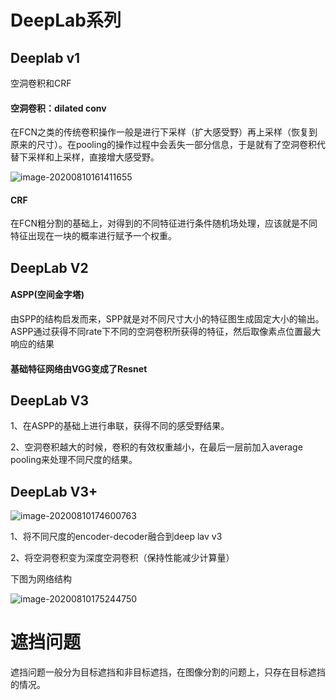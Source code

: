 # DeepLab系列

## Deeplab v1

空洞卷积和CRF

#### 空洞卷积：dilated conv

在FCN之类的传统卷积操作一般是进行下采样（扩大感受野）再上采样（恢复到原来的尺寸）。在pooling的操作过程中会丢失一部分信息，于是就有了空洞卷积代替下采样和上采样，直接增大感受野。

![image-20200810161411655](C:\Users\Administrator\AppData\Roaming\Typora\typora-user-images\image-20200810161411655.png)

#### CRF

在FCN粗分割的基础上，对得到的不同特征进行条件随机场处理，应该就是不同特征出现在一块的概率进行赋予一个权重。

## DeepLab V2

#### ASPP(空间金字塔)

由SPP的结构启发而来，SPP就是对不同尺寸大小的特征图生成固定大小的输出。ASPP通过获得不同rate下不同的空洞卷积所获得的特征，然后取像素点位置最大响应的结果

#### 基础特征网络由VGG变成了Resnet

## DeepLab V3

1、在ASPP的基础上进行串联，获得不同的感受野结果。

2、空洞卷积越大的时候，卷积的有效权重越小，在最后一层前加入average pooling来处理不同尺度的结果。

## DeepLab V3+

![image-20200810174600763](C:\Users\Administrator\AppData\Roaming\Typora\typora-user-images\image-20200810174600763.png)

1、将不同尺度的encoder-decoder融合到deep lav v3

2、将空洞卷积变为深度空洞卷积（保持性能减少计算量）

下图为网络结构

![image-20200810175244750](C:\Users\Administrator\AppData\Roaming\Typora\typora-user-images\image-20200810175244750.png)

# 遮挡问题

遮挡问题一般分为目标遮挡和非目标遮挡，在图像分割的问题上，只存在目标遮挡的情况。